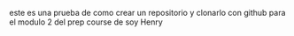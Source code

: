 este es una prueba de como crear un repositorio y clonarlo con github para el modulo 2 del prep course de soy Henry